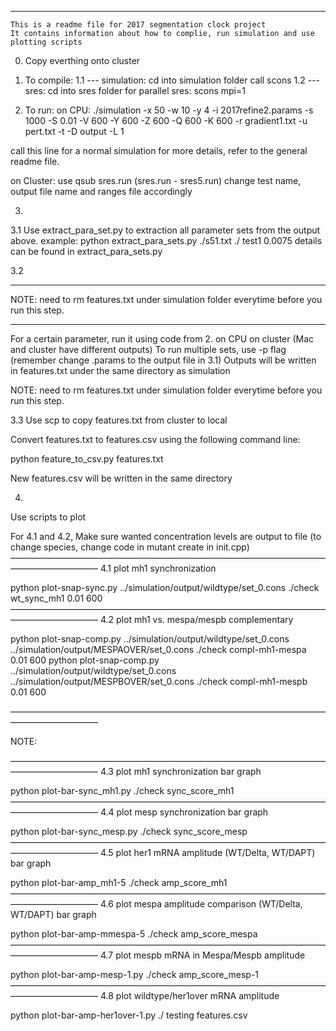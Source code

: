 
********************
    This is a readme file for 2017 segmentation clock project
    It contains information about how to complie, run simulation and use plotting scripts

0. Copy everthing onto cluster

1. To compile:
1.1
--- simulation:
cd into simulation folder
call scons
1.2
--- sres:
cd into sres folder
for parallel sres: scons mpi=1


2. To run:
on CPU:
./simulation -x 50 -w 10 -y 4 -i 2017refine2.params -s 1000 -S 0.01 -V 600 -Y 600 -Z 600 -Q 600 -K 600 -r gradient1.txt -u pert.txt -t -D output -L 1

call this line for a normal simulation
for more details, refer to the general readme file.



on Cluster:
use qsub sres.run (sres.run - sres5.run)
change test name, output file name and ranges file accordingly



3. 

3.1
Use extract_para_set.py to extraction all parameter sets from the output above.
example:
python extract_para_sets.py ./s51.txt ./ test1 0.0075
details can be found in extract_para_sets.py

3.2
****
NOTE: need to rm features.txt under simulation folder everytime before you run this step.
****
For a certain parameter, run it using code from 2. on CPU on cluster (Mac and cluster have different outputs)
To run multiple sets, use -p flag
(remember change .params to the output file in 3.1)
Outputs will be written in features.txt under the same directory as simulation


NOTE: need to rm features.txt under simulation folder everytime before you run this step.


3.3
Use scp to copy features.txt from cluster to local 

Convert features.txt to features.csv using the following command line:

python feature_to_csv.py features.txt

New features.csv will be written in the same directory







4. 

Use scripts to plot



For 4.1 and 4.2,
Make sure wanted concentration levels are output to file (to change species, change code in mutant create in init.cpp)
——————————————————————————————————————————————
4.1
plot mh1 synchronization 

python plot-snap-sync.py ../simulation/output/wildtype/set_0.cons ./check wt_sync_mh1 0.01 600
——————————————————————————————————————————————
4.2
plot mh1 vs. mespa/mespb complementary

python plot-snap-comp.py ../simulation/output/wildtype/set_0.cons ../simulation/output/MESPAOVER/set_0.cons ./check compl-mh1-mespa 0.01 600
python plot-snap-comp.py ../simulation/output/wildtype/set_0.cons ../simulation/output/MESPBOVER/set_0.cons ./check compl-mh1-mespb 0.01 600





——————————————————————————————————————————————

NOTE:



——————————————————————————————————————————————
4.3
plot mh1 synchronization bar graph

python plot-bar-sync_mh1.py ./check sync_score_mh1
——————————————————————————————————————————————
4.4
plot mesp synchronization bar graph

python plot-bar-sync_mesp.py ./check sync_score_mesp
——————————————————————————————————————————————
4.5
plot her1 mRNA amplitude (WT/Delta, WT/DAPT) bar graph

python plot-bar-amp_mh1-5 ./check amp_score_mh1
——————————————————————————————————————————————
4.6
plot mespa amplitude comparison (WT/Delta, WT/DAPT) bar graph

python plot-bar-amp-mmespa-5 ./check amp_score_mespa
——————————————————————————————————————————————
4.7
plot mespb mRNA in Mespa/Mespb amplitude

python plot-bar-amp-mesp-1.py ./check amp_score_mesp-1
——————————————————————————————————————————————
4.8
plot wildtype/her1over mRNA amplitude

python plot-bar-amp-her1over-1.py ./ testing features.csv






